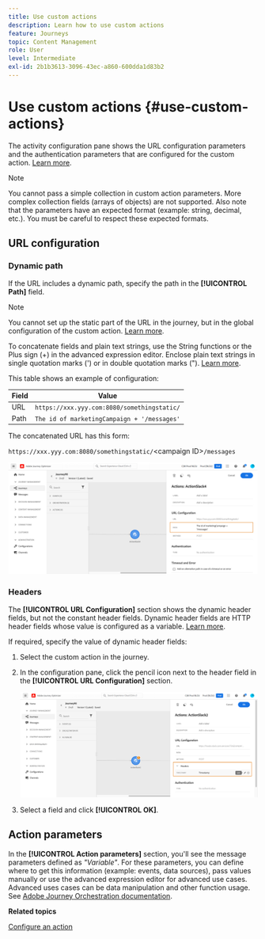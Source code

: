 ```yaml
---
title: Use custom actions
description: Learn how to use custom actions
feature: Journeys
topic: Content Management
role: User
level: Intermediate
exl-id: 2b1b3613-3096-43ec-a860-600dda1d83b2
---
```

# Use custom actions {#use-custom-actions}

The activity configuration pane shows the URL configuration parameters and the authentication parameters that are configured for the custom action. [Learn more](../action/about-custom-action-configuration.md).

>[!NOTE]
>
>You cannot pass a simple collection in custom action parameters. More complex collection fields (arrays of objects) are not supported.  Also note that the parameters have an expected format (example: string, decimal, etc.). You must be careful to respect these expected formats.

## URL configuration

### Dynamic path

If the URL includes a dynamic path, specify the path in the **[!UICONTROL Path]** field.

>[!NOTE]
>
>You cannot set up the static part of the URL in the journey, but in the global configuration of the custom action. [Learn more](../action/about-custom-action-configuration.md).

To concatenate fields and plain text strings, use the String functions or the Plus sign (+) in the advanced expression editor. Enclose plain text strings in single quotation marks (') or in double quotation marks ("). [Learn more](expression/expressionadvanced.md).

This table shows an example of configuration:

| Field | Value |
| --- | --- |
| URL | `https://xxx.yyy.com:8080/somethingstatic/` |
| Path | `The id of marketingCampaign + '/messages'` |

The concatenated URL has this form:

`https://xxx.yyy.com:8080/somethingstatic/`\<campaign ID\>`/messages` 

![](../assets/journey-custom-action-url.png)

### Headers

The **[!UICONTROL URL Configuration]** section shows the dynamic header fields, but not the constant header fields. Dynamic header fields are HTTP header fields whose value is configured as a variable. [Learn more](../action/about-custom-action-configuration.md).

If required, specify the value of dynamic header fields:

1. Select the custom action in the journey.
1. In the configuration pane, click the pencil icon next to the header field in the **[!UICONTROL URL Configuration]** section.

   ![](../assets/journey-dynamicheaderfield.png)

1. Select a field and click **[!UICONTROL OK]**.

## Action parameters

In the **[!UICONTROL Action parameters]** section, you'll see the message parameters defined as _"Variable"_. For these parameters, you can define where to get this information (example: events, data sources), pass values manually or use the advanced expression editor for advanced use cases. Advanced uses cases can be data manipulation and other function usage. See [Adobe Journey Orchestration documentation](expression/expressionadvanced.md).

**Related topics**

[Configure an action](../action/about-custom-action-configuration.md)

